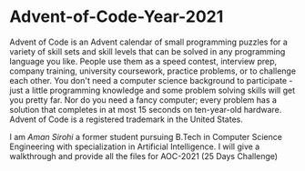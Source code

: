 # Advent-of-Code-Year-2021
Advent of Code is an Advent calendar of small programming puzzles for a variety of skill sets and skill levels that can be solved in any programming language you like. People use them as a speed contest, interview prep, company training, university coursework, practice problems, or to challenge each other.  You don't need a computer science background to participate - just a little programming knowledge and some problem solving skills will get you pretty far. Nor do you need a fancy computer; every problem has a solution that completes in at most 15 seconds on ten-year-old hardware.
Advent of Code is a registered trademark in the United States.

I am *_Aman Sirohi_* a former student pursuing B.Tech in Computer Science Engineering with specialization in Artificial Intelligence.
I will give a walkthrough and provide all the files for AOC-2021 (25 Days Challenge)
